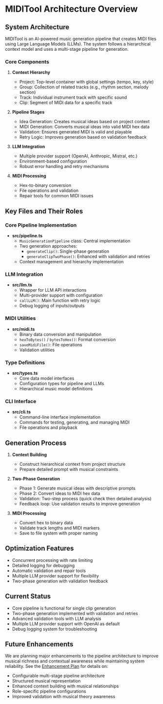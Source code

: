 # MIDITool Architecture Overview

## System Architecture

MIDITool is an AI-powered music generation pipeline that creates MIDI files using Large Language Models (LLMs). The system follows a hierarchical context model and uses a multi-stage pipeline for generation.

### Core Components

1. **Context Hierarchy**
   - Project: Top-level container with global settings (tempo, key, style)
   - Group: Collection of related tracks (e.g., rhythm section, melody section)
   - Track: Individual instrument track with specific sound
   - Clip: Segment of MIDI data for a specific track

2. **Pipeline Stages**
   - Idea Generation: Creates musical ideas based on project context
   - MIDI Generation: Converts musical ideas into valid MIDI hex data
   - Validation: Ensures generated MIDI is valid and playable
   - Retry Logic: Improves generation based on validation feedback

3. **LLM Integration**
   - Multiple provider support (OpenAI, Anthropic, Mistral, etc.)
   - Environment-based configuration
   - Robust error handling and retry mechanisms

4. **MIDI Processing**
   - Hex-to-binary conversion
   - File operations and validation
   - Repair tools for common MIDI issues

## Key Files and Their Roles

### Core Pipeline Implementation

- **src/pipeline.ts**
  - `MusicGenerationPipeline` class: Central implementation
  - Two generation approaches:
    - `generateClip()`: Single-phase generation
    - `generateClipTwoPhase()`: Enhanced with validation and retries
  - Context management and hierarchy implementation

### LLM Integration

- **src/llm.ts**
  - Wrapper for LLM API interactions
  - Multi-provider support with configuration
  - `callLLM()`: Main function with retry logic
  - Debug logging of inputs/outputs

### MIDI Utilities

- **src/midi.ts**
  - Binary data conversion and manipulation
  - `hexToBytes()` / `bytesToHex()`: Format conversion
  - `saveMidiFile()`: File operations
  - Validation utilities

### Type Definitions

- **src/types.ts**
  - Core data model interfaces
  - Configuration types for pipeline and LLMs
  - Hierarchical music model definitions

### CLI Interface

- **src/cli.ts**
  - Command-line interface implementation
  - Commands for testing, generating, and managing MIDI
  - File operations and playback

## Generation Process

1. **Context Building**
   - Construct hierarchical context from project structure
   - Prepare detailed prompt with musical constraints

2. **Two-Phase Generation**
   - Phase 1: Generate musical ideas with descriptive prompts
   - Phase 2: Convert ideas to MIDI hex data
   - Validation: Two-step process (quick check then detailed analysis)
   - Feedback loop: Use validation results to improve generation

3. **MIDI Processing**
   - Convert hex to binary data
   - Validate track lengths and MIDI markers
   - Save to file system with proper naming

## Optimization Features

- Concurrent processing with rate limiting
- Detailed logging for debugging
- Automatic validation and repair tools
- Multiple LLM provider support for flexibility
- Two-phase generation with validation feedback

## Current Status

- Core pipeline is functional for single clip generation
- Two-phase generation implemented with validation and retries
- Advanced validation tools with LLM analysis
- Multiple LLM provider support with OpenAI as default
- Debug logging system for troubleshooting

## Future Enhancements

We are planning major enhancements to the pipeline architecture to improve musical richness and contextual awareness while maintaining system reliability. See the [Enhancement Plan](enhancement-plan.md) for details on:

- Configurable multi-stage pipeline architecture
- Structured musical representation
- Enhanced context building with musical relationships
- Role-specific pipeline configurations
- Improved validation with musical theory awareness
